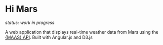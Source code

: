 Hi Mars
=======

*status: work in progress*

A web application that displays real-time weather data from Mars using the [{MAAS} API](http://marsweather.ingenology.com). Built with Angular.js and D3.js

